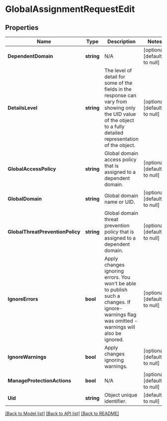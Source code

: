 # GlobalAssignmentRequestEdit

## Properties
Name | Type | Description | Notes
------------ | ------------- | ------------- | -------------
**DependentDomain** | **string** | N/A | [optional] [default to null]
**DetailsLevel** | **string** | The level of detail for some of the fields in the response can vary from showing only the UID value of the object to a fully detailed representation of the object. | [optional] [default to null]
**GlobalAccessPolicy** | **string** | Global domain access policy that is assigned to a dependent domain. | [optional] [default to null]
**GlobalDomain** | **string** | Global domain name or UID. | [optional] [default to null]
**GlobalThreatPreventionPolicy** | **string** | Global domain threat prevention policy that is assigned to a dependent domain. | [optional] [default to null]
**IgnoreErrors** | **bool** | Apply changes ignoring errors. You won&#39;t be able to publish such a changes. If ignore-warnings flag was omitted - warnings will also be ignored. | [optional] [default to null]
**IgnoreWarnings** | **bool** | Apply changes ignoring warnings. | [optional] [default to null]
**ManageProtectionActions** | **bool** | N/A | [optional] [default to null]
**Uid** | **string** | Object unique identifier. | [default to null]

[[Back to Model list]](../README.md#documentation-for-models) [[Back to API list]](../README.md#documentation-for-api-endpoints) [[Back to README]](../README.md)


